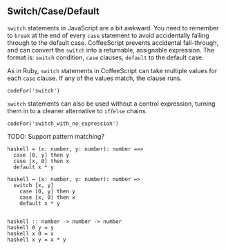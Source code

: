 ## Switch/Case/Default

`switch` statements in JavaScript are a bit awkward. You need to remember to `break` at the end of every `case` statement to avoid accidentally falling through to the default case. CoffeeScript prevents accidental fall-through, and can convert the `switch` into a returnable, assignable expression. The format is: `switch` condition, `case` clauses, `default` to the default case.

As in Ruby, `switch` statements in CoffeeScript can take multiple values for each `case` clause. If any of the values match, the clause runs.

```
codeFor('switch')
```

`switch` statements can also be used without a control expression, turning them in to a cleaner alternative to `if`/`else` chains.

```
codeFor('switch_with_no_expression')
```

TODO: Support pattern matching?

```
haskell = (x: number, y: number): number ==>
  case [0, y] then y
  case [x, 0] then x
  default x * y

haskell = (x: number, y: number): number =>
  switch [x, y]
    case [0, y] then y
    case [x, 0] then x
    default x * y


haskell :: number -> number -> number
haskell 0 y = y
haskell x 0 = x
haskell x y = x * y
```
